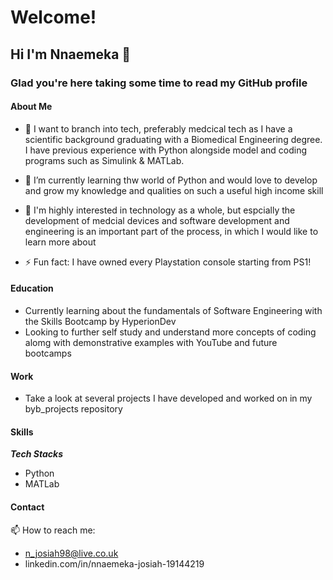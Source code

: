 # Welcome!
## Hi I'm Nnaemeka 👋
### Glad you're here taking some time to read my GitHub profile 

#### About Me

- 🔭 I want to branch into tech, preferably medcical tech as I have a scientific background graduating with a Biomedical Engineering degree.
  I have previous experience with Python alongside model and coding programs such as Simulink & MATLab.

- 🌱 I’m currently learning thw world of Python and would love to develop and grow my knowledge and qualities on such a useful high income skill

- 💬 I'm highly interested in technology as a whole, but espcially the development of medcial devices and software development and engineering is an important part of the process, in which I would like to learn more about

- ⚡ Fun fact: I have owned every Playstation console starting from PS1!
#### Education
- Currently learning about the fundamentals of Software Engineering with the Skills Bootcamp by HyperionDev
- Looking to further self study and understand more concepts of coding alomg with demonstrative examples with YouTube and future bootcamps

#### Work
- Take a look at several projects I have developed and worked on in my byb_projects repository

#### Skills
_**Tech Stacks**_
  - Python
  - MATLab

#### Contact
📫 How to reach me: 
- n_josiah98@live.co.uk
- linkedin.com/in/nnaemeka-josiah-19144219

<!--
**NJosiah/NJosiah** is a ✨ _special_ ✨ repository because its `README.md` (this file) appears on your GitHub profile.

Here are some ideas to get you started:
- 👯 I’m looking to collaborate on ...
- 🤔 I’m looking for help with ...
-->
